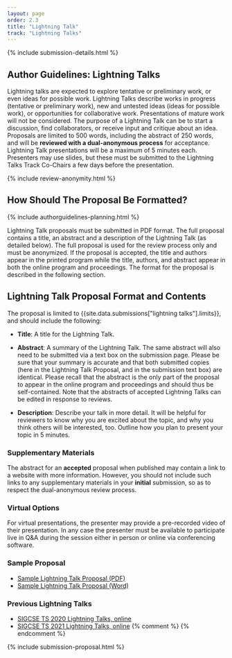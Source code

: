 ```yaml
---
layout: page
order: 2.3
title: "Lightning Talk"
track: "Lightning Talks"
---
```

 
{% include submission-details.html %}
 
## Author Guidelines: Lightning Talks
 
Lightning talks are expected to explore tentative or preliminary work, or even ideas for possible work. Lightning Talks describe works in progress (tentative or preliminary work), new and untested ideas (ideas for possible work), or opportunities for collaborative work. Presentations of mature work will not be considered. The purpose of a Lightning Talk can be to start a discussion, find collaborators, or receive input and critique about an idea. Proposals are limited to 500 words, including the abstract of 250 words, and will be **reviewed with a dual-anonymous process** for acceptance. Lightning Talk presentations will be a maximum of 5 minutes each. Presenters may use slides, but these must be submitted to the Lightning Talks Track Co-Chairs a few days before the presentation.
 
{% include review-anonymity.html %}
 
## How Should The Proposal Be Formatted?
{% include authorguidelines-planning.html %}
 
Lightning Talk proposals must be submitted in PDF format. The full proposal contains a title, an abstract and a description of the Lightning Talk (as detailed below). The full proposal is used for the review process only and must be anonymized. If the proposal is accepted, the title and authors appear in the printed program while the title, authors, and abstract appear in both the online program and proceedings. The format for the proposal is described in the following section.
 
## Lightning Talk Proposal Format and Contents
 
The proposal is limited to {{site.data.submissions["lightning talks"].limits}}, and should include the following:
 
-   **Title**: A title for the Lightning Talk.
 
-   **Abstract**: A summary of the Lightning Talk. The same abstract will also need to be submitted via a text box on the submission page. Please be sure that your summary is accurate and that both submitted copies (here in the Lightning Talk Proposal, and in the submission text box) are identical. Please recall that the abstract is the only part of the proposal to appear in the online program and proceedings and should thus be self-contained. Note that the abstracts of accepted Lightning Talks can be edited in response to reviews.
 
-   **Description**: Describe your talk in more detail. It will be helpful for reviewers to know why you are excited about the topic, and why you think others will be interested, too.  Outline how you plan to present your topic in 5 minutes. 
 
### Supplementary Materials
 
The abstract for an **accepted** proposal when published may contain a link to a website with more information. However, you should not include such links to any supplementary materials in your **initial** submission, so as to respect the dual-anonymous review process.

 
### Virtual Options
For virtual presentations, the presenter may provide a pre-recorded video of their presentation.  In any case the presenter must be available to participate live in Q&A during the session either in person or online via conferencing software.
 
### Sample Proposal
 
* [Sample Lightning Talk Proposal (PDF)](/docs/sigcse-sample-lightning-talk.pdf)
* [Sample Lightning Talk Proposal (Word)](/docs/sigcse-sample-lightning-talk.docx)
 
### Previous Lightning Talks
 
- [SIGCSE TS 2020 Lightning Talks, online](https://sigcse2020.sigcse.org/online/lt.html)
- [SIGCSE TS 2021 Lightning Talks, online](https://sigcse2021.sigcse.org/authors/lightningtalks/)
{% comment %}
{% endcomment %}
 
{% include submission-proposal.html %}
